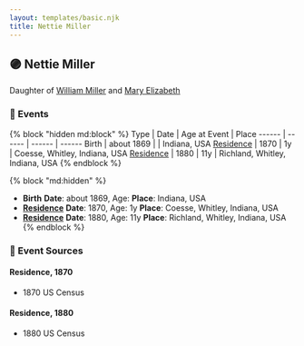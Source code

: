 ```yaml
---
layout: templates/basic.njk
title: Nettie Miller
---
```

## 🟣 Nettie Miller

Daughter of [William Miller](/people/1/1014217) and [Mary Elizabeth](/people/8/84477504)

### 📆 Events

{% block "hidden md:block" %}
Type | Date | Age at Event | Place
------ | ------ | ------ | ------
Birth | about 1869 |  | Indiana, USA
[Residence](#event-event-0) | 1870 | 1y | Coesse, Whitley, Indiana, USA
[Residence](#event-event-1) | 1880 | 11y | Richland, Whitley, Indiana, USA
{% endblock %}

{% block "md:hidden" %}
- **Birth**
**Date**: about 1869, Age:
**Place**: Indiana, USA
- **[Residence](#event-event-0)**
**Date**: 1870, Age: 1y
**Place**: Coesse, Whitley, Indiana, USA
- **[Residence](#event-event-1)**
**Date**: 1880, Age: 11y
**Place**: Richland, Whitley, Indiana, USA
{% endblock %}

### 📰 Event Sources

#### <a id="event-event-0"></a> Residence, 1870
* 1870 US Census

#### <a id="event-event-1"></a> Residence, 1880
* 1880 US Census

